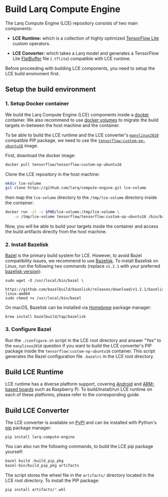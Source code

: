 # Build Larq Compute Engine #

The Larq Compute Engine (LCE) repository consists of two main components:

- **LCE Runtime:** which is a collection of highly optimized
  [TensorFlow Lite](https://www.tensorflow.org/lite) custom operators.

- **LCE Converter:** which takes a Larq model and generates a TensorFlow Lite
  [FlatBuffer](https://google.github.io/flatbuffers/) file (`.tflite`) compatible
  with LCE runtime.

Before proceeding with building LCE components, you need to setup the LCE
build enviroment first.

## Setup the build environment ##

### 1. Setup Docker container ###

We build the Larq Compute Engine (LCE) components inside a
[docker](https://www.docker.com/) container. We also recommend to use
[docker volumes](https://docs.docker.com/storage/volumes/)
to migrate the build targets in-between the host machine and the container.

To be able to build the LCE runtime and the LCE converter's
[`manylinux2010`](https://www.python.org/dev/peps/pep-0571/) compatible PIP
package, we need to use the [`tensorflow:custom-op-ubuntu16`](https://hub.docker.com/r/tensorflow/tensorflow)
image.

First, download the docker image:

``` bash
docker pull tensorflow/tensorflow:custom-op-ubuntu16
```

Clone the LCE repository in the host machine:

``` bash
mkdir lce-volume
git clone https://github.com/larq/compute-engine.git lce-volume
```

then map the `lce-volume` directory to the `/tmp/lce-volume` directory inside
the container:

``` bash
docker run -it -v $PWD/lce-volume:/tmp/lce-volume \
    -w /tmp/lce-volume tensorflow/tensorflow:custom-op-ubuntu16 /bin/bash
```

Now, you will be able to build your targets inside the container
and access the build artifacts directly from the host machine.

### 2. Install Bazelisk ###

[Bazel](https://bazel.build/) is the primary build system for LCE.
However, to avoid Bazel compatibility issues,
we recommend to use [Bazelisk](https://github.com/bazelbuild/bazelisk).
To install Bazelisk on Linux, run the following two commands
(replace ```v1.2.1``` with your preferred
[bazelisk version](https://github.com/bazelbuild/bazelisk/releases)):

```shell
sudo wget -O /usr/local/bin/bazel \
    https://github.com/bazelbuild/bazelisk/releases/download/v1.2.1/bazelisk-linux-amd64
sudo chmod +x /usr/local/bin/bazel
```

On macOS, Bazelisk can be installed via [Homebrew](https://brew.sh/)
package manager:

```
brew install bazelbuild/tap/bazelisk
```

### 3. Configure Bazel ###

Run the ```./configure.sh``` script in the LCE root directory and answer
"Yes" to the ```manylinux2010``` question if you want to build the
LCE converter's PIP package inside the `tensorflow:custom-op-ubuntu16`
container. This script generates the Bazel configuration file `.bazelrc`
in the LCE root directory.

## Build LCE Runtime ##

LCE runtime has a diverse platform support, covering
[Android](./quickstart_android.md) and [ARM-based boards](./build_arm.md)
such as Raspberry Pi. To build/install/run LCE runtime on
each of these platforms, please refer to the corresponding guide.

## Build LCE Converter ##

The LCE converter is available on [PyPI](https://pypi.org/project/larq-compute-engine/)
and can be installed with Python's [pip](https://pip.pypa.io/en/stable/)
package manager:

```shell
pip install larq-compute-engine
```

You can also run the following commands,
to build the LCE pip package yourself:

``` bash
bazel build :build_pip_pkg
bazel-bin/build_pip_pkg artifacts
```

The script stores the wheel file in the `artifacts/` directory located in the
LCE root directory. To install the PIP package:

``` bash
pip install artifacts/*.whl
```
